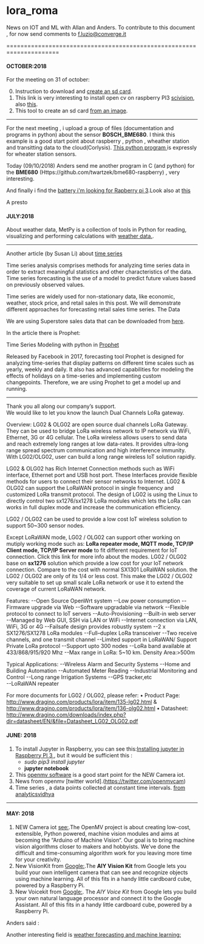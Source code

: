 # lora_roma
News on IOT and ML with Allan and Anders. To contribute to this document , for now send comments to f.luzio@converge.it

=====================================================================

#### OCTOBER:2018
For the meeting on  31 of october:

0. Instruction to download and [create an sd card](https://www.raspberrypi.org/documentation/installation/installing-images/).
1. This link is very interesting to install open cv on raspberry PI3  [scivision](https://www.scivision.co/install-opencv-python-windows/), also [this](https://github.com/skvark/opencv-python).
2. This tool to create an sd card [from an image](https://etcher.io/?ref=etcher_update).



-----------------------------------------------------------------------------------------------------------------------

For the next meeting , i upload a group of files (documentation and programs in python) about the sensor **BOSCH_BME680**.
I think this example is a good start point about raspberry , python , wheather station and transitting data to the cloud(Corlysis).
[This python program ](https://github.com/ControlEverythingCommunity/BME280/blob/master/Python/BME280.py )is expressly for wheater station sensors.

Today (09/10/2018) Anders send me another program in C (and python) for the **BME680**
(Https://github.com/twartzek/bme680-raspberry) , very interesting.

And finally i find the [battery i'm looking for Rapberry pi 3](https://www.crowdsupply.com/silicognition/lifepo4wered-pi-plus).Look also at [this](https://www.tindie.com/products/xorbit/lifepo4weredpi3/)


A presto

#### JULY:2018


About weather data,  MetPy is a collection of tools in Python for reading, visualizing and performing calculations with [weather data.](https://github.com/Unidata/MetPy). 


----------------------------------------------------------------------------------------------
Another article (by Susan Li) about [time series](https://towardsdatascience.com/an-end-to-end-project-on-time-series-analysis-and-forecasting-with-python-4835e6bf050b)

Time series analysis comprises methods for analyzing time series data in order to extract meaningful statistics and other characteristics of the data. Time series forecasting is the use of a model to predict future values based on previously observed values.

Time series are widely used for non-stationary data, like economic, weather, stock price, and retail sales in this post. We will demonstrate different approaches for forecasting retail sales time series. 
The Data

We are using Superstore sales data that can be downloaded from [here](https://community.tableau.com/docs/DOC-1236).

In the article there is Prophet:

Time Series Modeling with python in [Prophet](https://research.fb.com/prophet-forecasting-at-scale/)

Released by Facebook in 2017, forecasting tool Prophet is designed for analyzing time-series that display patterns on different time scales such as yearly, weekly and daily. It also has advanced capabilities for modeling the effects of holidays on a time-series and implementing custom changepoints. Therefore, we are using Prophet to get a model up and running.

------------------------------------------------------
Thank you all along our company’s support.  
We would like to let you know the launch Dual Channels LoRa gateway. 
          
Overview: LG02 & OLG02 are open source dual channels LoRa Gateway. They can be used to bridge LoRa wireless network to IP network via WiFi, Ethernet, 3G or 4G cellular. The
LoRa wireless allows users to send data and reach extremely long ranges at low data-rates. It provides ultra-long range spread spectrum communication and high interference immunity. With LG02/OLG02, user can build a long range wireless IoT solution rapidly. 

LG02 & OLG02 has Rich Internet Connection methods such as WiFi interface, Ethernet port and USB host port. These Interfaces provide flexible methods for users to connect their sensor networks to Internet.
LG02 & OLG02 can support the LoRaWAN protocol in single frequency and customized LoRa transmit protocol. The design of LG02 is using the Linux to directly control two sx1276/sx1278 LoRa modules which lets the LoRa can works in full duplex mode and increase the communication efficiency.

LG02 / OLG02 can be used to provide a low cost IoT wireless solution to support 50~300 sensor nodes.
 
Except LoRaWAN mode, LG02 / OLG02 can support other working on mutiply working mode such as: **LoRa repeater mode, MQTT mode, TCP/IP Client mode, TCP/IP Server mode** to fit different requirement for IoT connection. Click this link for more info about the modes. 
LG02 / OLG02 base on **sx1276** solution which provide a low cost for your IoT network connection. Compare to the cost with normal SX1301 LoRaWAN solution. the LG02 / OLG02 are only of its 1/4 or less cost. This make the LG02 / OLG02 very suitable to set up small scale LoRa network or use it to extend the coverage of current LoRaWAN network. 
 
Features: 
   --Open Source OpenWrt system
   --Low power consumption
   --Firmware upgrade via Web
   --Software upgradable via network
   --Flexible protocol to connect to IoT servers
   --Auto-Provisioning
   --Built-in web server
   --Managed by Web GUI, SSH via LAN or WiFi
   --Internet connection via LAN, WiFi, 3G or 4G
   --Failsafe design provides robustly system
   --2 x SX1276/SX1278 LoRa modules
   --Full–duplex LoRa transceiver
   --Two receive channels, and one transmit channel
   --Limited support in LoRaWAN/ Support Private LoRa protocol
   --Support upto 300 nodes
   --LoRa band available at 433/868/915/920 Mhz
   --Max range in LoRa: 5~10 km. Density Area:>500m
 
Typical Applications: 
   --Wireless Alarm and Security Systems
   --Home and Building Automation
   --Automated Meter Reading
   --Industrial Monitoring and Control
   --Long range Irrigation Systems
   --GPS tracker,etc   
   --LoRaWAN repeater

For more documents for LG02 / OLG02, please refer: 
•	Product Page: http://www.dragino.com/products/lora/item/135-lg02.html & http://www.dragino.com/products/lora/item/136-olg02.html 
•	Datasheet: http://www.dragino.com/downloads/index.php?dir=datasheet/EN/&file=Datasheet_LG02_OLG02.pdf   




#### JUNE: 2018 

1. To install Jupyter in Raspberry, you can see this:[Installing jupyter in Raspberry PI 3 ](http://www.instructables.com/id/Jupyter-Notebook-on-Raspberry-Pi/), but it would be sufficient this :
    - *sudo pip3 install jupyter* 
    - **jupyter notebook**   
 2. This [openmv software](https://openmv.io/pages/download) is a good start point for the NEW Camera iot.
 3. News from openmv [twitter world].(https://twitter.com/openmvcam)
 4. Time series ,  a data points collected at constant time intervals. [from analyticsvidhya ](https://www.analyticsvidhya.com/blog/2016/02/time-series-forecasting-codes-python/)


---------------

#### MAY: 2018


1. NEW Camera iot  [see:](https://openmv.io/).The OpenMV project is about creating low-cost, extensible, Python powered, machine vision modules and aims at becoming the “Arduino of Machine Vision“. Our goal is to bring machine vision algorithms closer to makers and hobbyists. We’ve done the difficult and time-consuming algorithm work for you leaving more time for your creativity.
2. New VisionKit from [Google:](https://aiyprojects.withgoogle.com/).The **AIY Vision Kit** from Google lets you build your own intelligent camera that can see and recognize objects using machine learning. All of this fits in a handy little cardboard cube, powered by a Raspberry Pi.
3. New Voicekit  from [Google:](https://aiyprojects.withgoogle.com/voice/). The *AIY Voice Kit* from Google lets you build your own natural language processor and connect it to the Google Assistant. All of this fits in a handy little cardboard cube, powered by a Raspberry Pi.

Anders said :

Another interesting field is [weather forecasting and machine learning:](http://stackabuse.com/using-machine-learning-to-predict-the-weather-part-1/)
